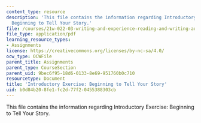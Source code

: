 ```yaml
---
content_type: resource
description: 'This file contains the information regarding Introductory Exercise:
  Beginning to Tell Your Story.'
file: /courses/21w-022-03-writing-and-experience-reading-and-writing-autobiography-spring-2014/b0d84b208fe1fc2d77f20455388303cb_MIT21W_022_03S14_0206.pdf
file_type: application/pdf
learning_resource_types:
- Assignments
license: https://creativecommons.org/licenses/by-nc-sa/4.0/
ocw_type: OCWFile
parent_title: Assignments
parent_type: CourseSection
parent_uid: 9bec6f95-18d6-0133-8e69-951760b0c710
resourcetype: Document
title: 'Introductory Exercise: Beginning to Tell Your Story'
uid: b0d84b20-8fe1-fc2d-77f2-0455388303cb
---
```

This file contains the information regarding Introductory Exercise: Beginning to Tell Your Story.